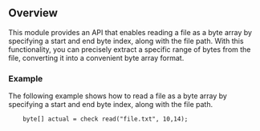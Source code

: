 ## Overview

This module provides an API that enables reading a file as a byte array by specifying a start and end byte index, along with the file path. With this functionality, you can precisely extract a specific range of bytes from the file, converting it into a convenient byte array format.

### Example

The following example shows how to read a file as a byte array by specifying a start and end byte index, along with the file path.

```ballerina
    byte[] actual = check read("file.txt", 10,14);
```